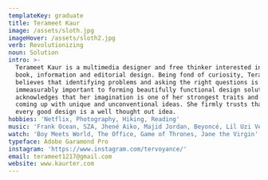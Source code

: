 ```yaml
---
templateKey: graduate
title: Terameet Kaur
image: /assets/sloth.jpg
imageHover: /assets/sloth2.jpg
verb: Revolutionizing
noun: Solution
intro: >-
  Terameet Kaur is a multimedia designer and free thinker interested in package,
  book, information and editorial design. Being fond of curiosity, Terameet
  believes that identifying problems and asking the right questions is
  immeasurably important to forming beautifully functional design solutions. She
  acknowledges that her imagination is one of her strongest traits and enjoys
  coming up with unique and unconventional ideas. She firmly trusts that behind
  every good design is a well thought out idea. 
hobbies: 'Netflix, Photography, Hiking, Reading'
music: 'Frank Ocean, SZA, Jhené Aiko, Majid Jordan, Beyoncé, Lil Uzi Vert'
watch: 'Boy Meets World, The Office, Game of Thrones, Jane the Virgin'
typeface: Adobe Garamond Pro
instagram: 'https://www.instagram.com/tervoyance/'
email: terameet1217@gmail.com
website: www.kaurter.com
---
```


